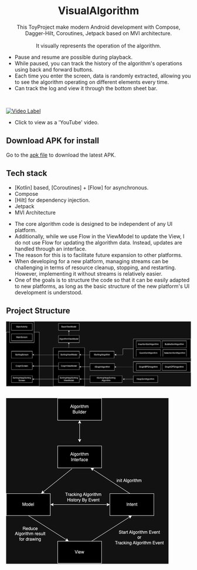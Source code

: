 <h1 align="center">VisualAlgorithm</h1>

<p align="center">  
 This ToyProject make modern Android development with Compose, Dagger-Hilt, Coroutines, Jetpack based on MVI architecture.
</br>
</br>
It visually represents the operation of the algorithm. 
<ul>
<li>Pause and resume are possible during playback.</li>
<li>While paused, you can track the history of the algorithm's operations using back and forward buttons.</li>
<li>Each time you enter the screen, data is randomly extracted, allowing you to see the algorithm operating on different elements every time.</li>
 <li>Can track the log and view it through the bottom sheet bar.</li>
 </ul>
</br>


[![Video Label](http://img.youtube.com/vi/ZxufS2Q7xuc/0.jpg)](https://youtu.be/ZxufS2Q7xuc)
- Click to view as a 'YouTube' video.  

    
## Download APK for install
Go to the [apk file](https://www.dropbox.com/scl/fi/3oiwv4bqplpshzwnjzr6a/visual-algorithm-app-debug.apk?rlkey=4ejuzpj2d2yhgte8oztobf41b&dl=0) to download the latest APK.


## Tech stack
- [Kotlin] based, [Coroutines] + [Flow]  for asynchronous.
- Compose
- [Hilt] for dependency injection.
- Jetpack
- MVI Architecture

<ul>
 <li>The core algorithm code is designed to be independent of any UI platform.</li>
 
 <li>Additionally, while we use Flow in the ViewModel to update the View, I do not use Flow for updating the algorithm data. Instead, updates are handled through an interface.</li>
 
 <li>The reason for this is to facilitate future expansion to other platforms.</li>
 
 <li>When developing for a new platform, managing streams can be challenging in terms of resource cleanup, stopping, and restarting. However, implementing it without streams is relatively easier.</li>
 
 <li>One of the goals is to structure the code so that it can be easily adapted to new platforms, as long as the basic structure of the new platform's UI development is understood.</li>
</ul>

## Project Structure
![Alt text](https://github.com/CodingBot000/VisualAlgorithm/blob/main/VisualAlgorithm.drawio.png)

## 
![Alt text](https://github.com/CodingBot000/VisualAlgorithm/blob/main/VisualAlgorithm_MVI_Preview.drawio.png)


